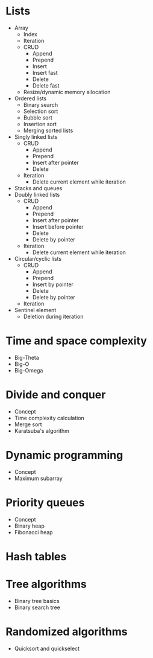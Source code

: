 
# Lists
- Array
  - Index
  - Iteration
  - CRUD
    - Append
    - Prepend
    - Insert
    - Insert fast
    - Delete
    - Delete fast
  - Resize/dynamic memory allocation
- Ordered lists
    - Binary search
    - Selection sort
    - Bubble sort
    - Insertion sort
    - Merging sorted lists
- Singly linked lists
  - CRUD
    - Append
    - Prepend
    - Insert after pointer
    - Delete
  - Iteration
    - Delete current element while iteration
- Stacks and queues
- Doubly linked lists
  - CRUD
    - Append
    - Prepend
    - Insert after pointer
    - Insert before pointer
    - Delete
    - Delete by pointer
  - Iteration
    - Delete current element while iteration
- Circular/cyclic lists
  - CRUD
    - Append
    - Prepend
    - Insert by pointer
    - Delete
    - Delete by pointer
  - Iteration
- Sentinel element
  - Deletion during iteration

# Time and space complexity
- Big-Theta
- Big-O
- Big-Omega


# Divide and conquer
- Concept
- Time complexity calculation
- Merge sort
- Karatsuba's algorithm

# Dynamic programming
- Concept
- Maximum subarray

# Priority queues
- Concept
- Binary heap
- Fibonacci heap

# Hash tables

# Tree algorithms
- Binary tree basics
- Binary search tree

# Randomized algorithms
- Quicksort and quickselect
